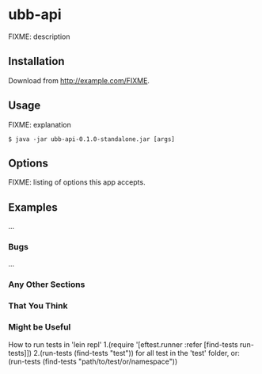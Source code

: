 # ubb-api

FIXME: description

## Installation

Download from http://example.com/FIXME.

## Usage

FIXME: explanation

    $ java -jar ubb-api-0.1.0-standalone.jar [args]

## Options

FIXME: listing of options this app accepts.

## Examples

...

### Bugs

...

### Any Other Sections
### That You Think
### Might be Useful

How to run tests in 'lein repl'
1.(require '[eftest.runner :refer [find-tests run-tests]])
2.(run-tests (find-tests "test"))
for all test in the 'test' folder, or:
(run-tests (find-tests "path/to/test/or/namespace"))
